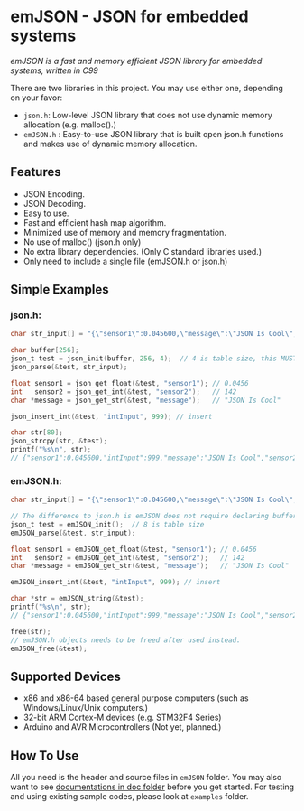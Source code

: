 emJSON - JSON for embedded systems
==================================

_emJSON is a fast and memory efficient JSON library for embedded systems, written in C99_

There are two libraries in this project. You may use either one, depending on your favor:
* `json.h`: Low-level JSON library that does not use dynamic memory allocation (e.g. malloc().)
* `emJSON.h` : Easy-to-use JSON library that is built open json.h functions and makes use of dynamic memory allocation.

Features
--------

* JSON Encoding.
* JSON Decoding.
* Easy to use.
* Fast and efficient hash map algorithm.
* Minimized use of memory and memory fragmentation.
* No use of malloc() (json.h only)
* No extra library dependencies. (Only C standard libraries used.)
* Only need to include a single file (emJSON.h or json.h)

Simple Examples
---------------

### json.h:
``` C
char str_input[] = "{\"sensor1\":0.045600,\"message\":\"JSON Is Cool\",\"sensor2\":142}";

char buffer[256];
json_t test = json_init(buffer, 256, 4);  // 4 is table size, this MUST be power of 2.
json_parse(&test, str_input);

float sensor1 = json_get_float(&test, "sensor1"); // 0.0456
int   sensor2 = json_get_int(&test, "sensor2");   // 142
char *message = json_get_str(&test, "message");   // "JSON Is Cool"

json_insert_int(&test, "intInput", 999); // insert

char str[80];
json_strcpy(str, &test);
printf("%s\n", str);
// {"sensor1":0.045600,"intInput":999,"message":"JSON Is Cool","sensor2":142}
```

### emJSON.h:
``` C
char str_input[] = "{\"sensor1\":0.045600,\"message\":\"JSON Is Cool\",\"sensor2\":142}";

// The difference to json.h is emJSON does not require declaring buffer. 
json_t test = emJSON_init();  // 8 is table size
emJSON_parse(&test, str_input);

float sensor1 = emJSON_get_float(&test, "sensor1"); // 0.0456
int   sensor2 = emJSON_get_int(&test, "sensor2");   // 142
char *message = emJSON_get_str(&test, "message");   // "JSON Is Cool"

emJSON_insert_int(&test, "intInput", 999); // insert

char *str = emJSON_string(&test);
printf("%s\n", str);
// {"sensor1":0.045600,"intInput":999,"message":"JSON Is Cool","sensor2":142}

free(str);
// emJSON.h objects needs to be freed after used instead.
emJSON_free(&test);
```

Supported Devices
-----------------

* x86 and x86-64 based general purpose computers (such as Windows/Linux/Unix computers.)
* 32-bit ARM Cortex-M devices (e.g. STM32F4 Series)
* Arduino and AVR Microcontrollers (Not yet, planned.)

How To Use
----------

All you need is the header and source files in `emJSON` folder.
You may also want to see 
[documentations in doc folder](docs)
before you get started.
For testing and using existing sample codes, please look at 
`examples` folder. 


